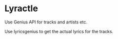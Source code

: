 # Lyractle

Use Genius API for tracks and artists etc. 

Use lyricsgenius to get the actual lyrics for the tracks. 

